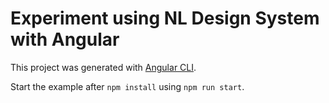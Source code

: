 # Experiment using NL Design System with Angular

This project was generated with [Angular CLI](https://github.com/angular/angular-cli).

Start the example after `npm install` using `npm run start`.
